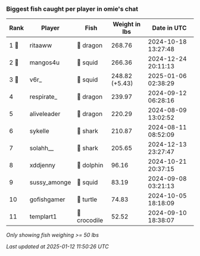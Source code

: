 ### Biggest fish caught per player in omie's chat
| Rank | Player | Fish | Weight in lbs | Date in UTC |
|------|--------|-----------|---------|-----|
| 1 🥇  | ritaaww | 🐉 dragon | 268.76 | 2024-10-18 13:27:48 |
| 2 🥈  | mangos4u | 🦑 squid | 266.36 | 2024-12-24 20:11:13 |
| 3 🥉  | v6r_ | 🦑 squid | 248.82 (+5.43) | 2025-01-06 02:38:29 |
| 4  | respirate_ | 🐉 dragon | 239.97 | 2024-09-12 06:28:16 |
| 5  | aliveleader | 🐉 dragon | 220.29 | 2024-08-09 13:02:52 |
| 6  | sykelle | 🦈 shark | 210.87 | 2024-08-11 08:52:09 |
| 7  | solahh__ | 🦈 shark | 205.65 | 2024-12-13 23:27:47 |
| 8  | xddjenny | 🐬 dolphin | 96.16 | 2024-10-21 20:37:15 |
| 9  | sussy_amonge | 🦑 squid | 83.19 | 2024-09-08 03:21:13 |
| 10  | gofishgamer | 🐢 turtle | 74.83 | 2024-10-05 18:18:09 |
| 11  | templart1 | 🐊 crocodile | 52.52 | 2024-09-10 18:38:07 |

_Only showing fish weighing >= 50 lbs_

_Last updated at 2025-01-12 11:50:26 UTC_
